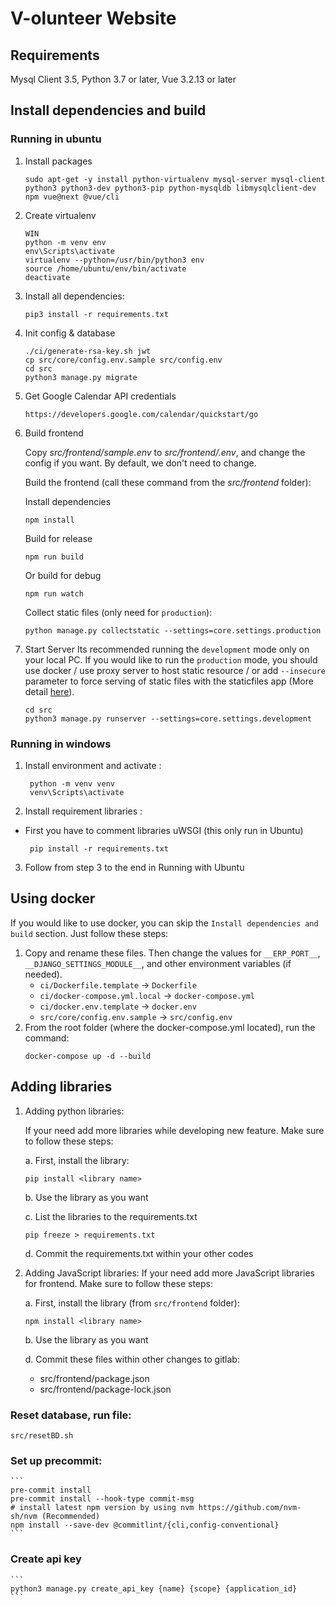 # V-olunteer Website

## Requirements
Mysql Client 3.5,
Python 3.7 or later,
Vue 3.2.13 or later

## Install dependencies and build

### Running in ubuntu

1. Install packages

     ```
     sudo apt-get -y install python-virtualenv mysql-server mysql-client python3 python3-dev python3-pip python-mysqldb libmysqlclient-dev npm vue@next @vue/cli
     ```

2. Create virtualenv
     ```
     WIN
     python -m venv env
     env\Scripts\activate
     virtualenv --python=/usr/bin/python3 env
     source /home/ubuntu/env/bin/activate
     deactivate
     ```

3. Install all dependencies:
     ```
     pip3 install -r requirements.txt
     ```

4. Init config & database
     ```
     ./ci/generate-rsa-key.sh jwt
     cp src/core/config.env.sample src/config.env
     cd src
     python3 manage.py migrate
     ```

5. Get Google Calendar API credentials
     ```
     https://developers.google.com/calendar/quickstart/go
     ```

6. Build frontend

   Copy *src/frontend/sample.env* to *src/frontend/.env*, and change the config if you want. By default, we don't need
   to change.

   Build the frontend (call these command from the *src/frontend* folder):

   Install dependencies
     ```
     npm install
     ```

   Build for release
     ```
     npm run build
     ```

   Or build for debug
     ```
     npm run watch
     ```

   Collect static files (only need for `production`):
     ```
     python manage.py collectstatic --settings=core.settings.production
     ```

7. Start Server Its recommended running the `development` mode only on your local PC. If you would like to run
   the `production` mode, you should use docker / use proxy server to host static resource / or add `--insecure`
   parameter to force serving of static files with the staticfiles app (More
   detail [here](https://docs.djangoproject.com/en/3.2/ref/contrib/staticfiles/)).
     ```
     cd src
     python3 manage.py runserver --settings=core.settings.development
     ```

### Running in windows

1. Install environment and activate :
    ```
     python -m venv venv
     venv\Scripts\activate
    ```

2. Install requirement libraries :

- First you have to comment libraries uWSGI (this only run in Ubuntu)
    ```
     pip install -r requirements.txt
    ```

3. Follow from step 3 to the end in Running with Ubuntu

## Using docker

If you would like to use docker, you can skip the `Install dependencies and build` section. Just follow these steps:

1. Copy and rename these files. Then change the values for `__ERP_PORT__`, `__DJANGO_SETTINGS_MODULE__`, and other environment variables (if needed).
    * `ci/Dockerfile.template` -> `Dockerfile`
    * `ci/docker-compose.yml.local` -> `docker-compose.yml`
    * `ci/docker.env.template` -> `docker.env`
    * `src/core/config.env.sample` -> `src/config.env`
2. From the root folder (where the docker-compose.yml located), run the command:
     ```
     docker-compose up -d --build
     ```

## Adding libraries

1. Adding python libraries:

   If your need add more libraries while developing new feature. Make sure to follow these steps:

   a. First, install the library:
     ```
     pip install <library name>
     ```

   b. Use the library as you want

   c. List the libraries to the requirements.txt
     ```
     pip freeze > requirements.txt
     ```

   d. Commit the requirements.txt within your other codes

2. Adding JavaScript libraries:
   If your need add more JavaScript libraries for frontend. Make sure to follow these steps:

   a. First, install the library (from `src/frontend` folder):
    ```
    npm install <library name>
    ```

    b. Use the library as you want

    d. Commit these files within other changes to gitlab:
    * src/frontend/package.json
    * src/frontend/package-lock.json

### Reset database, run file:
    src/resetBD.sh

### Set up precommit:
    ```
    pre-commit install
    pre-commit install --hook-type commit-msg
    # install latest npm version by using nvm https://github.com/nvm-sh/nvm (Recommended)
    npm install --save-dev @commitlint/{cli,config-conventional}
    ```

### Create api key
    ```
    python3 manage.py create_api_key {name} {scope} {application_id}
    ```
